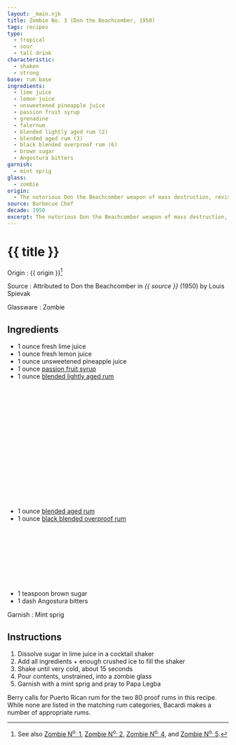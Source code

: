 ```yaml
---
layout: _main.njk
title: Zombie No. 3 (Don the Beachcomber, 1950)
tags: recipes
type:
  - tropical
  - sour
  - tall drink
characteristic:
  - shaken
  - strong
base: rum base
ingredients:
  - lime juice
  - lemon juice
  - unsweetened pineapple juice
  - passion fruit syrup
  - grenadine
  - falernum
  - blended lightly aged rum (2)
  - blended aged rum (3)
  - black blended overproof rum (6)
  - brown sugar
  - Angostura bitters
garnish:
  - mint sprig
glass:
  - zombie
origin:
  - The notorious Don the Beachcomber weapon of mass destruction, revised in 1950.
source: Barbecue Chef
decade: 1950
excerpt: The notorious Don the Beachcomber weapon of mass destruction, revised in 1950.
---
```


<!-- markdownlint-disable MD025 -->
# {{ title }}
<!-- markdownlint-disable MD025 -->

  Origin
    :  {{ origin }}[^1]

  Source
    : Attributed to Don the Beachcomber in <cite>{{ source }}</cite> (1950) by Louis Spievak

  Glassware
    : Zombie

[^1]: See also [Zombie N<sup>o.</sup> 1](/recipes/zombie-1-donns-1934.md), [Zombie N<sup>o.</sup> 2](/recipes/zombie-2-trader-vics-1947/), [Zombie N<sup>o.</sup> 4](/recipes/zombie-4-donns-1956.md), and [Zombie N<sup>o.</sup> 5](/recipes/zombie-5-jeff-berry-hamiltons/).

## Ingredients

- 1 ounce fresh lime juice
- 1 ounce fresh lemon juice
- 1 ounce unsweetened pineapple juice
- 1 ounce [passion fruit syrup](/mixes/passion-fruit-syrup)
- 1 ounce [blended lightly aged rum](/rums/04-rum-blended-lightly-aged/)<icon-l space="1em" class="bigger" label="(2)"><span class="with-icon"><svg class="icon"><use href="/assets/images/icons/circle-2.svg#circle-2"></use></svg></span></icon-l>
- 1 ounce [blended aged rum](/rums/05-rum-blended-aged/)<icon-l space="1em" class="bigger" label="(3)"><span class="with-icon"><svg class="icon"><use href="/assets/images/icons/circle-3.svg#circle-3"></use></svg></span></icon-l>
- 1 ounce [black blended overproof rum](/rums/12-rum-black-blended-overproof/)<icon-l space="1em" class="bigger" label="(6)"><span class="with-icon"><svg class="icon"><use href="/assets/images/icons/circle-6.svg#circle-6"></use></svg></span></icon-l>
- 1 teaspoon brown sugar
- 1 dash Angostura bitters

Garnish
  : Mint sprig

## Instructions

1. Dissolve sugar in lime juice in a cocktail shaker
2. Add all ingredients + enough crushed ice to fill the shaker
3. Shake until very cold, about 15 seconds
4. Pour contents, unstrained, into a zombie glass
5. Garnish with a mint sprig and pray to Papa Legba

<tiki-callout type="tip">
  Berry calls for Puerto Rican rum for the two 80 proof rums in this recipe. While none are listed in the matching rum categories, Bacardi makes a number of appropriate rums.

</tiki-callout>
